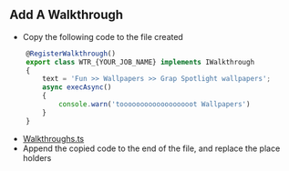 ## Add A Walkthrough
- Copy the following code to the file created 
```typescript
    @RegisterWalkthrough()
    export class WTR_{YOUR_JOB_NAME} implements IWalkthrough
    {
        text = 'Fun >> Wallpapers >> Grap Spotlight wallpapers';
        async execAsync()
        {
            console.warn('toooooooooooooooooot Wallpapers')
        }
    }
```
- [Walkthroughs.ts](./src/Walkthroughs/Walkthroughs.ts)
- Append the copied code to the end of the file, and replace the place holders
